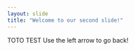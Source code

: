 ```yaml
---
layout: slide
title: "Welcome to our second slide!"
---
```

TOTO TEST
Use the left arrow to go back!

